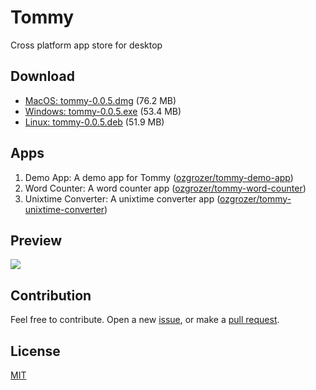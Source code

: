 # Tommy

Cross platform app store for desktop

## Download

- [MacOS: tommy-0.0.5.dmg](https://github.com/ozgrozer/tommy/releases/download/v0.0.5/tommy-0.0.5.dmg) (76.2 MB)
- [Windows: tommy-0.0.5.exe](https://github.com/ozgrozer/tommy/releases/download/v0.0.5/tommy-0.0.5.exe) (53.4 MB)
- [Linux: tommy-0.0.5.deb](https://github.com/ozgrozer/tommy/releases/download/v0.0.5/tommy-0.0.5.deb) (51.9 MB)

## Apps

1. Demo App: A demo app for Tommy ([ozgrozer/tommy-demo-app](https://github.com/ozgrozer/tommy-demo-app))
2. Word Counter: A word counter app ([ozgrozer/tommy-word-counter](https://github.com/ozgrozer/tommy-word-counter))
3. Unixtime Converter: A unixtime converter app ([ozgrozer/tommy-unixtime-converter](https://github.com/ozgrozer/tommy-unixtime-converter))

## Preview

![](./preview/4.gif)

## Contribution

Feel free to contribute. Open a new [issue](https://github.com/ozgrozer/tommy/issues), or make a [pull request](https://github.com/ozgrozer/tommy/pulls).

## License

[MIT](https://github.com/ozgrozer/tommy/blob/master/license)

